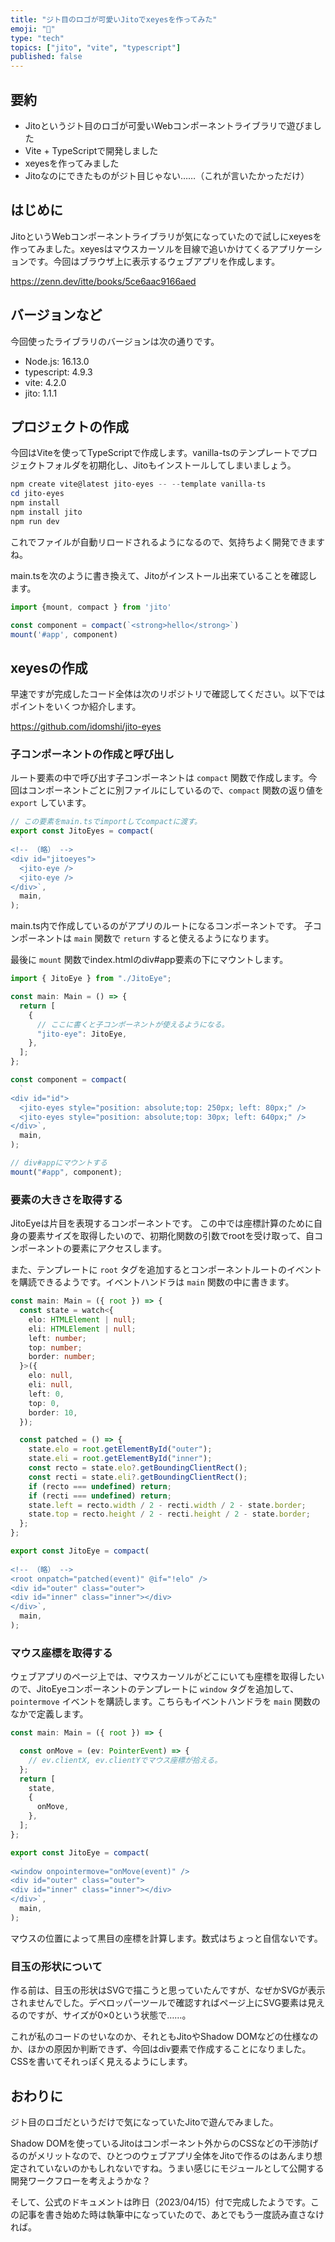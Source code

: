 ```yaml
---
title: "ジト目のロゴが可愛いJitoでxeyesを作ってみた"
emoji: "👀"
type: "tech"
topics: ["jito", "vite", "typescript"]
published: false
---
```


## 要約

- Jitoというジト目のロゴが可愛いWebコンポーネントライブラリで遊びました
- Vite + TypeScriptで開発しました
- xeyesを作ってみました
- Jitoなのにできたものがジト目じゃない……（これが言いたかっただけ）

## はじめに

JitoというWebコンポーネントライブラリが気になっていたので試しにxeyesを作ってみました。xeyesはマウスカーソルを目線で追いかけてくるアプリケーションです。今回はブラウザ上に表示するウェブアプリを作成します。

https://zenn.dev/itte/books/5ce6aac9166aed

## バージョンなど

今回使ったライブラリのバージョンは次の通りです。

- Node.js: 16.13.0
- typescript: 4.9.3
- vite: 4.2.0
- jito: 1.1.1

## プロジェクトの作成

今回はViteを使ってTypeScriptで作成します。vanilla-tsのテンプレートでプロジェクトフォルダを初期化し、Jitoもインストールしてしまいましょう。

```powershell
npm create vite@latest jito-eyes -- --template vanilla-ts
cd jito-eyes
npm install
npm install jito
npm run dev
```

これでファイルが自動リロードされるようになるので、気持ちよく開発できますね。

main.tsを次のように書き換えて、Jitoがインストール出来ていることを確認します。

```ts:main.ts
import {mount, compact } from 'jito'

const component = compact(`<strong>hello</strong>`)
mount('#app', component)
```

## xeyesの作成

早速ですが完成したコード全体は次のリポジトリで確認してください。以下ではポイントをいくつか紹介します。

https://github.com/idomshi/jito-eyes

### 子コンポーネントの作成と呼び出し

ルート要素の中で呼び出す子コンポーネントは ``compact`` 関数で作成します。今回はコンポーネントごとに別ファイルにしているので、``compact`` 関数の返り値を ``export`` しています。

```ts:JitoEyes.ts
// この要素をmain.tsでimportしてcompactに渡す。
export const JitoEyes = compact(
  `
<!-- （略） -->
<div id="jitoeyes">
  <jito-eye />
  <jito-eye />
</div>`,
  main,
);
```

main.ts内で作成しているのがアプリのルートになるコンポーネントです。 子コンポーネントは ``main`` 関数で ``return`` すると使えるようになります。

最後に ``mount`` 関数でindex.htmlのdiv#app要素の下にマウントします。

```ts:main.ts
import { JitoEye } from "./JitoEye";

const main: Main = () => {
  return [
    {
      // ここに書くと子コンポーネントが使えるようになる。
      "jito-eye": JitoEye,
    },
  ];
};

const component = compact(
  `
<div id="id">
  <jito-eyes style="position: absolute;top: 250px; left: 80px;" />
  <jito-eyes style="position: absolute;top: 30px; left: 640px;" />
</div>`,
  main,
);

// div#appにマウントする
mount("#app", component);
```


### 要素の大きさを取得する

JitoEyeは片目を表現するコンポーネントです。 この中では座標計算のために自身の要素サイズを取得したいので、初期化関数の引数でrootを受け取って、自コンポーネントの要素にアクセスします。

また、テンプレートに ``root`` タグを追加するとコンポーネントルートのイベントを購読できるようです。イベントハンドラは ``main`` 関数の中に書きます。

```ts:JitoEye.ts
const main: Main = ({ root }) => {
  const state = watch<{
    elo: HTMLElement | null;
    eli: HTMLElement | null;
    left: number;
    top: number;
    border: number;
  }>({
    elo: null,
    eli: null,
    left: 0,
    top: 0,
    border: 10,
  });

  const patched = () => {
    state.elo = root.getElementById("outer");
    state.eli = root.getElementById("inner");
    const recto = state.elo?.getBoundingClientRect();
    const recti = state.eli?.getBoundingClientRect();
    if (recto === undefined) return;
    if (recti === undefined) return;
    state.left = recto.width / 2 - recti.width / 2 - state.border;
    state.top = recto.height / 2 - recti.height / 2 - state.border;
  };
};

export const JitoEye = compact(
  `
<!-- （略） -->
<root onpatch="patched(event)" @if="!elo" />
<div id="outer" class="outer">
<div id="inner" class="inner"></div>
</div>`,
  main,
);
```

### マウス座標を取得する

ウェブアプリのページ上では、マウスカーソルがどこにいても座標を取得したいので、JitoEyeコンポーネントのテンプレートに ``window`` タグを追加して、``pointermove`` イベントを購読します。こちらもイベントハンドラを ``main`` 関数のなかで定義します。

```ts:JitoEye.ts
const main: Main = ({ root }) => {

  const onMove = (ev: PointerEvent) => {
    // ev.clientX, ev.clientYでマウス座標が拾える。
  };
  return [
    state,
    {
      onMove,
    },
  ];
};

export const JitoEye = compact(
  `
<window onpointermove="onMove(event)" />
<div id="outer" class="outer">
<div id="inner" class="inner"></div>
</div>`,
  main,
);
```

マウスの位置によって黒目の座標を計算します。数式はちょっと自信ないです。

### 目玉の形状について

作る前は、目玉の形状はSVGで描こうと思っていたんですが、なぜかSVGが表示されませんでした。デベロッパーツールで確認すればページ上にSVG要素は見えるのですが、サイズが0×0という状態で……。

これが私のコードのせいなのか、それともJitoやShadow DOMなどの仕様なのか、ほかの原因か判断できず、今回はdiv要素で作成することになりました。CSSを書いてそれっぽく見えるようにします。

## おわりに

ジト目のロゴだというだけで気になっていたJitoで遊んでみました。

Shadow DOMを使っているJitoはコンポーネント外からのCSSなどの干渉防げるのがメリットなので、ひとつのウェブアプリ全体をJitoで作るのはあんまり想定されていないのかもしれないですね。うまい感じにモジュールとして公開する開発ワークフローを考えようかな？

そして、公式のドキュメントは昨日（2023/04/15）付で完成したようです。この記事を書き始めた時は執筆中になっていたので、あとでもう一度読み直さなければ。